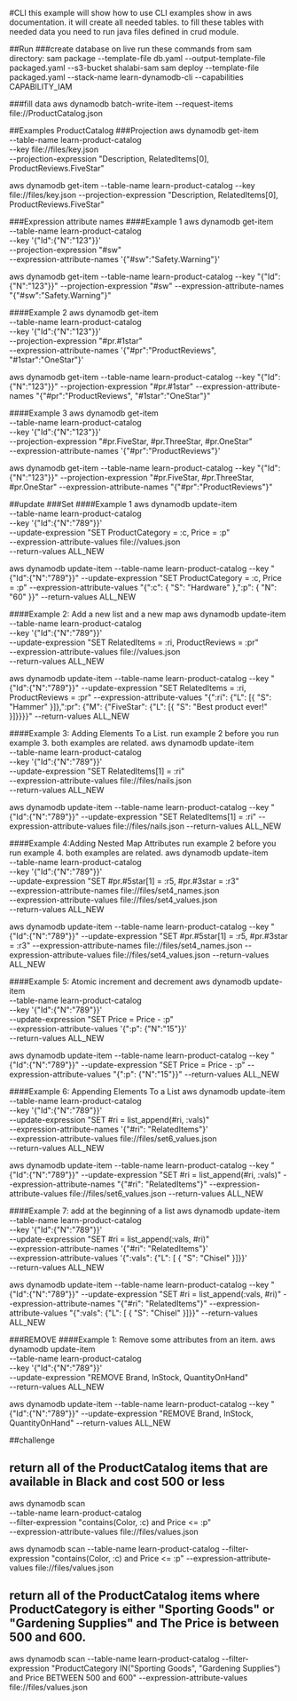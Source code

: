 #CLI
this example will show how to use CLI examples show in aws documentation. it will create all needed tables.
to fill these tables with needed data you need to run java files defined in crud module.

##Run 
###create database on live
run these commands from sam directory:
sam package --template-file db.yaml --output-template-file packaged.yaml --s3-bucket shalabi-sam 
sam deploy --template-file packaged.yaml --stack-name learn-dynamodb-cli --capabilities CAPABILITY_IAM

###fill data
aws dynamodb batch-write-item --request-items file://ProductCatalog.json

##Examples ProductCatalog
###Projection
aws dynamodb get-item \
    --table-name learn-product-catalog \
    --key file://files/key.json \
    --projection-expression "Description, RelatedItems[0], ProductReviews.FiveStar" 

aws dynamodb get-item --table-name learn-product-catalog --key file://files/key.json --projection-expression "Description, RelatedItems[0], ProductReviews.FiveStar"
 
 ###Expression attribute names
 ####Example 1
 aws dynamodb get-item \
     --table-name learn-product-catalog \
     --key '{"Id":{"N":"123"}}' \
     --projection-expression "#sw" \
     --expression-attribute-names '{"#sw":"Safety.Warning"}'

aws dynamodb get-item --table-name learn-product-catalog --key "{\"Id\":{\"N\":\"123\"}}" --projection-expression "#sw" --expression-attribute-names "{\"#sw\":\"Safety.Warning\"}"

####Example 2 
 aws dynamodb get-item \
     --table-name learn-product-catalog \
     --key '{"Id":{"N":"123"}}' \
     --projection-expression "#pr.#1star"  \
     --expression-attribute-names '{"#pr":"ProductReviews", "#1star":"OneStar"}'
     
     
aws dynamodb  get-item --table-name learn-product-catalog --key "{\"Id\":{\"N\":\"123\"}}" --projection-expression "#pr.#1star" --expression-attribute-names "{\"#pr\":\"ProductReviews\", \"#1star\":\"OneStar\"}"

####Example 3
aws dynamodb get-item \
    --table-name learn-product-catalog \
    --key '{"Id":{"N":"123"}}' \
    --projection-expression "#pr.FiveStar, #pr.ThreeStar, #pr.OneStar" \
    --expression-attribute-names '{"#pr":"ProductReviews"}'

aws dynamodb get-item  --table-name learn-product-catalog --key "{\"Id\":{\"N\":\"123\"}}" --projection-expression "#pr.FiveStar, #pr.ThreeStar, #pr.OneStar" --expression-attribute-names "{\"#pr\":\"ProductReviews\"}"

##update 
###Set
####Example 1
aws dynamodb update-item \
    --table-name learn-product-catalog \
    --key '{"Id":{"N":"789"}}' \
    --update-expression "SET ProductCategory = :c, Price = :p" \
    --expression-attribute-values file://values.json \
    --return-values ALL_NEW

aws dynamodb update-item --table-name learn-product-catalog --key "{\"Id\":{\"N\":\"789\"}}" --update-expression "SET ProductCategory = :c, Price = :p" --expression-attribute-values "{\":c\": { \"S\": \"Hardware\" },\":p\": { \"N\": \"60\" }}" --return-values ALL_NEW

####Example 2: Add a new list and a new map
aws dynamodb update-item \
    --table-name learn-product-catalog \
    --key '{"Id":{"N":"789"}}' \
    --update-expression "SET RelatedItems = :ri, ProductReviews = :pr" \
    --expression-attribute-values file://values.json \
    --return-values ALL_NEW
    
aws dynamodb update-item --table-name learn-product-catalog --key "{\"Id\":{\"N\":\"789\"}}" --update-expression "SET RelatedItems = :ri, ProductReviews = :pr" --expression-attribute-values "{\":ri\": {\"L\": [{ \"S\": \"Hammer\" }]},\":pr\": {\"M\": {\"FiveStar\": {\"L\": [{ \"S\": \"Best product ever!\" }]}}}}" --return-values ALL_NEW
    
####Example 3: Adding Elements To a List.
run example 2 before you run example 3. both examples are related.
aws dynamodb update-item \
    --table-name learn-product-catalog \
    --key '{"Id":{"N":"789"}}' \
    --update-expression "SET RelatedItems[1] = :ri" \
    --expression-attribute-values file://files/nails.json \
    --return-values ALL_NEW

aws dynamodb update-item --table-name learn-product-catalog --key "{\"Id\":{\"N\":\"789\"}}" --update-expression "SET RelatedItems[1] = :ri" --expression-attribute-values file://files/nails.json --return-values ALL_NEW

####Example 4:Adding Nested Map Attributes
run example 2 before you run example 4. both examples are related.
aws dynamodb update-item \
    --table-name learn-product-catalog \
    --key '{"Id":{"N":"789"}}' \
    --update-expression "SET #pr.#5star[1] = :r5, #pr.#3star = :r3" \
    --expression-attribute-names file://files/set4_names.json \
    --expression-attribute-values file://files/set4_values.json \
    --return-values ALL_NEW

aws dynamodb update-item --table-name learn-product-catalog --key "{\"Id\":{\"N\":\"789\"}}" --update-expression "SET #pr.#5star[1] = :r5, #pr.#3star = :r3" --expression-attribute-names file://files/set4_names.json --expression-attribute-values file://files/set4_values.json --return-values ALL_NEW

####Example 5: Atomic increment and decrement
aws dynamodb update-item \
    --table-name learn-product-catalog \
    --key '{"Id":{"N":"789"}}' \
    --update-expression "SET Price = Price - :p" \
    --expression-attribute-values '{":p": {"N":"15"}}' \
    --return-values ALL_NEW
    
aws dynamodb update-item --table-name learn-product-catalog --key "{\"Id\":{\"N\":\"789\"}}" --update-expression "SET Price = Price - :p" --expression-attribute-values "{\":p\": {\"N\":\"15\"}}" --return-values ALL_NEW

####Example 6: Appending Elements To a List
aws dynamodb update-item \
    --table-name learn-product-catalog \
    --key '{"Id":{"N":"789"}}' \
    --update-expression "SET #ri = list_append(#ri, :vals)" \
    --expression-attribute-names '{"#ri": "RelatedItems"}' \
    --expression-attribute-values file://files/set6_values.json  \
    --return-values ALL_NEW

aws dynamodb update-item --table-name learn-product-catalog --key "{\"Id\":{\"N\":\"789\"}}" --update-expression "SET #ri = list_append(#ri, :vals)" --expression-attribute-names "{\"#ri\": \"RelatedItems\"}" --expression-attribute-values file://files/set6_values.json  --return-values ALL_NEW

####Example 7: add at the beginning of a list
aws dynamodb update-item \
    --table-name learn-product-catalog \
    --key '{"Id":{"N":"789"}}' \
    --update-expression "SET #ri = list_append(:vals, #ri)" \
    --expression-attribute-names '{"#ri": "RelatedItems"}' \
    --expression-attribute-values '{":vals": {"L": [ { "S": "Chisel" }]}}' \
    --return-values ALL_NEW

aws dynamodb update-item --table-name learn-product-catalog --key "{\"Id\":{\"N\":\"789\"}}" --update-expression "SET #ri = list_append(:vals, #ri)" --expression-attribute-names "{\"#ri\": \"RelatedItems\"}" --expression-attribute-values "{\":vals\": {\"L\": [ { \"S\": \"Chisel\" }]}}" --return-values ALL_NEW


###REMOVE
####Example 1: Remove some attributes from an item.
aws dynamodb update-item \
    --table-name learn-product-catalog \
    --key '{"Id":{"N":"789"}}' \
    --update-expression "REMOVE Brand, InStock, QuantityOnHand" \
    --return-values ALL_NEW

aws dynamodb update-item --table-name learn-product-catalog --key "{\"Id\":{\"N\":\"789\"}}" --update-expression "REMOVE Brand, InStock, QuantityOnHand" --return-values ALL_NEW
    

##challenge
## return all of the ProductCatalog items that are available in Black and cost 500 or less
aws dynamodb scan \
    --table-name learn-product-catalog \
    --filter-expression "contains(Color, :c) and Price <= :p" \
    --expression-attribute-values file://files/values.json
    
aws dynamodb scan --table-name learn-product-catalog --filter-expression "contains(Color, :c) and Price <= :p" --expression-attribute-values file://files/values.json

## return all of the ProductCatalog items where ProductCategory is either "Sporting Goods" or "Gardening Supplies" and The Price is between 500 and 600.
aws dynamodb scan --table-name learn-product-catalog --filter-expression "ProductCategory IN(\"Sporting Goods\", \"Gardening Supplies\") and Price BETWEEN 500 and 600" 
--expression-attribute-values file://files/values.json
